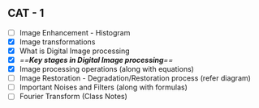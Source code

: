 ## CAT - 1
- [ ] Image Enhancement - Histogram
- [x] Image transformations 
- [x] What is Digital Image processing
- [x] *==**Key stages in Digital Image processing**==*
- [x] Image processing operations (along with equations)
- [ ] Image Restoration - Degradation/Restoration process (refer diagram)
- [ ] Important Noises and Filters (along with formulas)
- [ ] Fourier Transform (Class Notes)